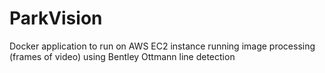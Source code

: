 # ParkVision

Docker application to run on AWS EC2 instance running image processing (frames of video) using Bentley Ottmann line detection
